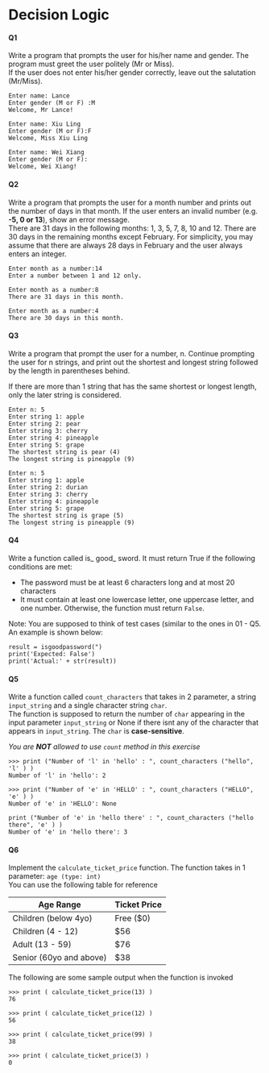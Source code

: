 # Decision Logic

#### Q1

Write a program that prompts the user for his/her name and gender. The program must greet the user politely (Mr or Miss).  
If the user does not enter his/her gender correctly, leave out the salutation (Mr/Miss).

```
Enter name: Lance
Enter gender (M or F) :M 
Welcome, Mr Lance!
```
```
Enter name: Xiu Ling
Enter gender (M or F):F 
Welcome, Miss Xiu Ling
```
```
Enter name: Wei Xiang
Enter gender (M or F):
Welcome, Wei Xiang!
```

#### Q2
Write a program that prompts the user for a month number and prints out the number of days in that month. 
If the user enters an invalid number (e.g. **-5, 0 or 13**), show an error message.  
There are 31 days in the following months: 1, 3, 5, 7, 8, 10 and 12. There are 30 days in the remaining months except February.
For simplicity, you may assume that there are always 28 days in February and the user always enters an integer.  
```
Enter month as a number:14  
Enter a number between 1 and 12 only.
```
```
Enter month as a number:8
There are 31 days in this month.
```
```
Enter month as a number:4
There are 30 days in this month.
```

#### Q3
Write a program that prompt the user for a number, n. Continue prompting the user for n strings, 
and print out the shortest and longest string followed by the length in parentheses behind.  

If there are more than 1 string that has the same shortest or longest length, only the later string is considered.

```
Enter n: 5
Enter string 1: apple
Enter string 2: pear 
Enter string 3: cherry 
Enter string 4: pineapple
Enter string 5: grape
The shortest string is pear (4)
The longest string is pineapple (9)
```

```
Enter n: 5
Enter string 1: apple
Enter string 2: durian 
Enter string 3: cherry 
Enter string 4: pineapple
Enter string 5: grape
The shortest string is grape (5)
The longest string is pineapple (9)
```

#### Q4
Write a function called is_ good_	sword. It must return True if the following
conditions are met:  
- The password must be at least 6 characters long and at most 20 characters  
- It must contain at least one lowercase letter, one uppercase letter, and one number. Otherwise, the function must return `False`.  

Note: You are supposed to think of test cases (similar to the ones in 01 - Q5.  
An example is shown below:  

```
result = isgoodpassword(") 
print('Expected: False')
print('Actual:' + str(result))
```

#### Q5
Write a function called `count_characters` that takes in 2 parameter, a string `input_string` and a single character string `char`.  
The function is supposed to return the number of `char` appearing in the input parameter `input_string` or None if there isnt any of 
the character that appears in `input_string`. The `char` is **case-sensitive**.

_You are **NOT** allowed to use `count` method in this exercise_

```
>>> print ("Number of 'l' in 'hello' : ", count_characters ("hello", 'l' ) )
Number of 'l' in 'hello': 2
```
```
>>> print ("Number of 'e' in 'HELLO' : ", count_characters ("HELLO", 'e' ) )
Number of 'e' in 'HELLO': None
```
```
print ("Number of 'e' in 'hello there' : ", count_characters ("hello there", 'e' ) )
Number of 'e' in 'hello there': 3
```

#### Q6
Implement the `calculate_ticket_price` function. The function takes in 1 parameter: `age (type: int)`  
You can use the following table for reference

Age Range         | Ticket Price
------------------|-------------
Children (below 4yo)    | Free ($0)
Children (4 - 12)       | $56
Adult (13 - 59)         | $76
Senior (60yo and above) | $38

The following are some sample output when the function is invoked
```
>>> print ( calculate_ticket_price(13) )
76
```
```
>>> print ( calculate_ticket_price(12) )
56
```
```
>>> print ( calculate_ticket_price(99) )
38
```
```
>>> print ( calculate_ticket_price(3) )
0
```